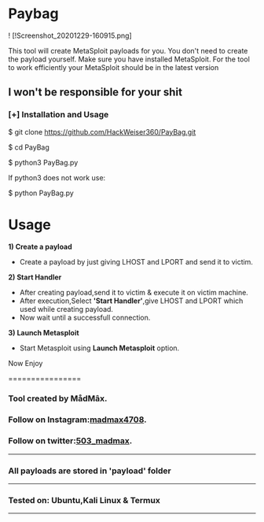 # Paybag
! [!Screenshot_20201229-160915.png]

This tool will create MetaSploit payloads for you. You don't need to create the payload yourself. Make sure you have installed MetaSploit. For the tool to work efficiently your MetaSploit should be in the latest version

## I won't be responsible for your shit



### [+] Installation and Usage
$ git clone
https://github.com/HackWeiser360/PayBag.git

$ cd PayBag

$ python3 PayBag.py 

If python3 does not work use:

$ python PayBag.py



# Usage
**1) Create a payload**
- Create a payload by just giving LHOST and LPORT and send it to victim.

**2) Start Handler**
- After creating payload,send it to victim & execute it on victim machine.
- After execution,Select **'Start Handler'**,give LHOST and LPORT which used while creating payload.
- Now wait until a successfull connection.

**3) Launch Metasploit**
- Start Metasploit using **Launch Metasploit** option.

Now Enjoy

================
### Tool created by MådMâx.
### Follow on Instagram:[madmax4708](https://www.instagram.com/madmax4708/).
### Follow on twitter:[503_madmax](https://twitter.com/503_madmax).
-----------------------------------------------------------------------------------------------------

### All payloads are stored in 'payload' folder

-----------------------------------------------------------------------------------------------------

### Tested on: Ubuntu,Kali Linux & Termux

-----------------------------------------------------------------------------------------------------

